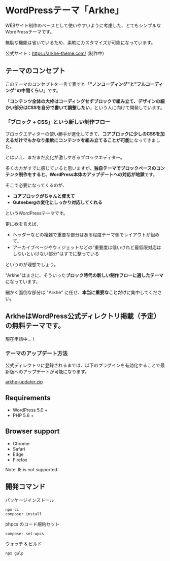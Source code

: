 # WordPressテーマ「Arkhe」

WEBサイト制作のベースとして使いやすいように考慮した、とてもシンプルなWordPressテーマです。

無駄な機能は省いているため、柔軟にカスタマイズが可能になっています。

公式サイト：https://arkhe-theme.com/ (制作中)

## テーマのコンセプト

このテーマのコンセプトを一言で表すと「**"ノンコーディング"と"フルコーディング"の中間くらい**」です。

「**コンテンツ全体の大枠はコーディングせずブロックで組み立て、デザインの細かい部分はCSSを自分で書いて調整したい**」という人に向けて開発しています。


### 「ブロック + CSS」という新しい制作フロー

ブロックエディターの使い勝手が進化してきて、**コアブロックに少しのCSSを加えるだけでもかなり柔軟にコンテンツを組み立てることが可能**になってきました。

とはいえ、まだまだ変化が激しすぎるブロックエディター。

多くの方がすでに感じていると思いますが、**独自テーマでブロックベースのコンテンツ制作をすると、WordPress本体のアップデートへの対応が地獄**です。

そこで必要になってくるのが、

- **コアブロックがちゃんと使えて**
- **Gutnebergの変化にしっかり対応してくれる**

というWordPressテーマです。

更に欲を言えば、

- ヘッダーなどの複雑で重要な部分はある程度テーマ側でレイアウトが組めて、
- アーカイブページやウィジェットなどの"重要度は低いけれど最低限対応はしないといけない部分"はすでに整っている

というのが理想でしょう。

"Arkhe"はまさに、そういった**ブロック時代の新しい制作フローに適したテーマ**になっています。


細かく面倒な部分は "Arkhe" に任せ、**本当に重要なことだけ**に集中してください。



## ArkheはWordPress公式ディレクトリ掲載（予定）の無料テーマです。

現在申請中...！

### テーマのアップデート方法
公式ディレクトリに登録されるまでは、以下のプラグインを有効化することで最新版へのアップデートが可能になります。

[arkhe-updater.zip](https://github.com/ddryo/arkhe/files/4940916/arkhe-updater.zip)


## Requirements
- WordPress 5.0 +
- PHP 5.6 +


## Browser support
- Chrome
- Safari
- Edge
- Firefox

Note: IE is not supported.


## 開発コマンド

パッケージインストール

```
npm ci
composer install
```


phpcs のコード規約セット

```
composer set-wpcs
```


ウォッチ & ビルド

```
npx gulp
```
